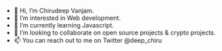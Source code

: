- 👋 Hi, I’m Chirudeep Vanjam.
- 👀 I’m interested in Web development.
- 🌱 I’m currently learning Javascript.
- 💞️ I’m looking to collaborate on open source projects & crypto projects.
- 📫 You can reach out to me on Twitter @deep_chiru

<!---
chirudeep37/chirudeep37 is a ✨ special ✨ repository because its `README.md` (this file) appears on your GitHub profile.
You can click the Preview link to take a look at your changes.
--->
